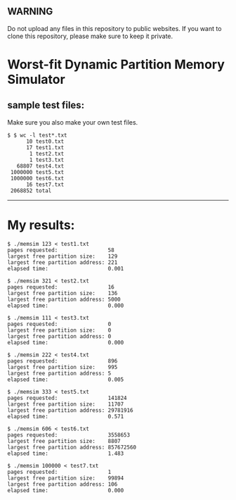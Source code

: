 ## WARNING
Do not upload any files in this repository to public websites. If you want to clone this repository, please make sure to keep it private.

# Worst-fit Dynamic Partition Memory Simulator

## sample test files:
Make sure you also make your own test files.
```
$ $ wc -l test*.txt
      10 test0.txt
      17 test1.txt
       1 test2.txt
       1 test3.txt
   68807 test4.txt
 1000000 test5.txt
 1000000 test6.txt
      16 test7.txt
 2068852 total
```
---
# My results:
```
$ ./memsim 123 < test1.txt
pages requested:                58
largest free partition size:    129
largest free partition address: 221
elapsed time:                   0.001

$ ./memsim 321 < test2.txt
pages requested:                16
largest free partition size:    136
largest free partition address: 5000
elapsed time:                   0.000

$ ./memsim 111 < test3.txt
pages requested:                0
largest free partition size:    0
largest free partition address: 0
elapsed time:                   0.000

$ ./memsim 222 < test4.txt
pages requested:                896
largest free partition size:    995
largest free partition address: 5
elapsed time:                   0.005

$ ./memsim 333 < test5.txt
pages requested:                141824
largest free partition size:    11707
largest free partition address: 29781916
elapsed time:                   0.571

$ ./memsim 606 < test6.txt
pages requested:                3558653
largest free partition size:    8807
largest free partition address: 857672560
elapsed time:                   1.483

$ ./memsim 100000 < test7.txt
pages requested:                1
largest free partition size:    99894
largest free partition address: 106
elapsed time:                   0.000
```
